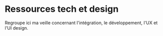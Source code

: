 # Ressources tech et design

Regroupe ici ma veille concernant l'intégration, le développement, l'UX et l'UI design.
